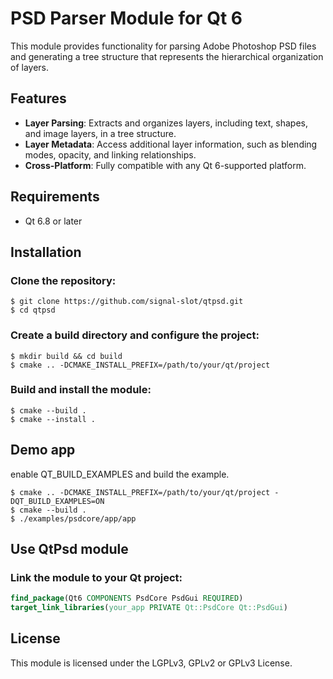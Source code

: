 # PSD Parser Module for Qt 6

This module provides functionality for parsing Adobe Photoshop PSD files and generating a tree structure that represents the hierarchical organization of layers.

## Features

- **Layer Parsing**: Extracts and organizes layers, including text, shapes, and image layers, in a tree structure.
- **Layer Metadata**: Access additional layer information, such as blending modes, opacity, and linking relationships.
- **Cross-Platform**: Fully compatible with any Qt 6-supported platform.

## Requirements

- Qt 6.8 or later

## Installation

### Clone the repository:

```console
$ git clone https://github.com/signal-slot/qtpsd.git
$ cd qtpsd
```

### Create a build directory and configure the project:

```console
$ mkdir build && cd build
$ cmake .. -DCMAKE_INSTALL_PREFIX=/path/to/your/qt/project
```

### Build and install the module:

```console
$ cmake --build .
$ cmake --install .
```

## Demo app

enable QT_BUILD_EXAMPLES and build the example.

```console
$ cmake .. -DCMAKE_INSTALL_PREFIX=/path/to/your/qt/project -DQT_BUILD_EXAMPLES=ON
$ cmake --build .
$ ./examples/psdcore/app/app
```

## Use QtPsd module

### Link the module to your Qt project:

```cmake
find_package(Qt6 COMPONENTS PsdCore PsdGui REQUIRED)
target_link_libraries(your_app PRIVATE Qt::PsdCore Qt::PsdGui)
```

## License

This module is licensed under the LGPLv3, GPLv2 or GPLv3 License.

